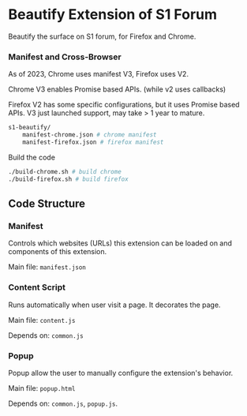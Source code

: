 # Beautify Extension of S1 Forum
Beautify the surface on S1 forum, for Firefox and Chrome.

### Manifest and Cross-Browser

As of 2023, Chrome uses manifest V3, Firefox uses V2.

Chrome V3 enables Promise based APIs. (while v2 uses callbacks)

Firefox V2 has some specific configurations, but it uses Promise based APIs. V3 just launched support, may take > 1 year to mature.

```bash
s1-beautify/
    manifest-chrome.json # chrome manifest
    manifest-firefox.json # firefox manifest
```
Build the code
```bash
./build-chrome.sh # build chrome
./build-firefox.sh # build firefox 
```

## Code Structure

### Manifest
Controls which websites (URLs) this extension can be loaded on and components of this extension.

Main file: `manifest.json`

### Content Script

Runs automatically when user visit a page. It decorates the page.

Main file: `content.js`

Depends on: `common.js`

### Popup
Popup allow the user to manually configure the extension's behavior.

Main file: `popup.html` 

Depends on: `common.js`, `popup.js`.
